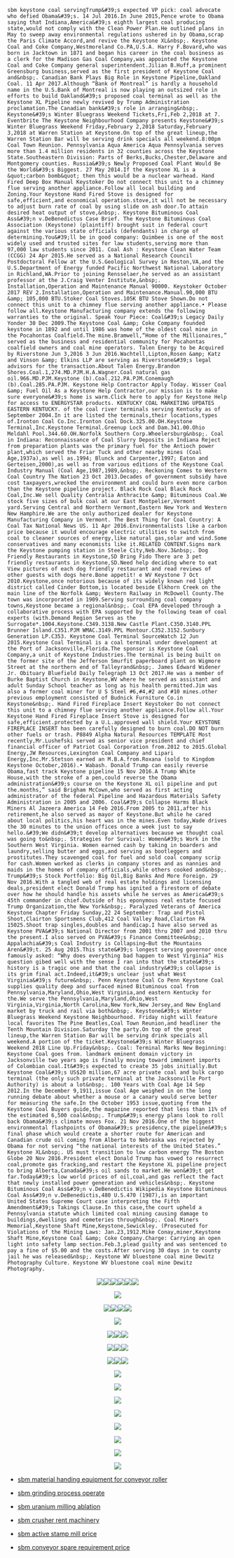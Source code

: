 
```
sbm keystone coal servingTrump&#39;s expected VP pick: coal advocate who defied Obama&#39;s. 14 Jul 2016.In June 2015,Pence wrote to Obama saying that Indiana,America&#39;s eighth largest coal producing state,would not comply with the Clean Power Plan.He outlined plans in May to sweep away environmental regulations ushered in by Obama,scrap the Paris Climate Accord,and revive the Keystone XL&nbsp;. Keystone Coal and Coke Company,Westmoreland Co.PA,U.S.A. Harry F.Bovard,who was born in Jacktown in 1871 and began his career in the coal business as a clerk for the Madison Gas Coal Company,was appointed the Keystone Coal and Coke Company general superintendent.Jilian B.Huff,a prominent Greensburg business,served as the first president of Keystone Coal and&nbsp;. Canadian Bank Plays Big Role in Keystone Pipeline,Oakland Coal. 11 Apr 2017.Although “Bank of Montreal” is hardly a household name in the U.S.Bank of Montreal is now playing an outsized role in efforts to build Oakland&#39;s proposed coal terminal as well as the Keystone XL Pipeline newly revived by Trump Administration proclamation.The Canadian bank&#39;s role in arranging&nbsp;. Keystone&#39;s Winter Bluegrass Weekend Tickets,Fri,Feb 2,2018 at 7. Eventbrite The Keystone Neighbourhood Company presents Keystone&#39;s Winter Bluegrass Weekend Friday,February 2,2018 Saturday,February 3,2018 at Warren Station at Keystone.On top of the great lineup,the Warren Station Bar will be serving drink specials all weekend.8:00pm Coal Town Reunion. Pennsylvania Aqua America Aqua Pennsylvania serves more than 1.4 million residents in 32 counties across the Keystone State.Southeastern Division: Parts of Berks,Bucks,Chester,Delaware and Montgomery counties. Russia&#39;s Newly Proposed Coal Plant Would Be the World&#39;s Biggest. 27 May 2014.If the Keystone XL is a &quot;carbon bomb&quot; then this would be a nuclear warhead. Hand Fired Deep Box Manual Keystoker Do not connect this unit to a chimney flue serving another appliance.Follow all local building and Zoning.Your Keystone Hand Fired Stove is designed for safe,efficient,and economical operation.stove,it will not be necessary to adjust burn rate of coal by using slide on ash door.To attain desired heat output of stove,&nbsp;. Keystone Bituminous Coal Ass&#39;n v.DeBenedictus Case Brief. The Keystone Bituminous Coal Association (Keystone) (plaintiff) brought suit in federal court against the various state officials (defendants) in charge of determining.You&#39;ll be in good company: Quimbee is one of the most widely used and trusted sites for law students,serving more than 97,000 law students since 2011. Coal Ash : Keystone Clean Water Team (CCGG) 24 Apr 2015.He served as a National Research Council Postdoctoral Fellow at the U.S.Geological Survey in Reston,VA,and the U.S.Department of Energy funded Pacific Northwest National Laboratory in Richland,WA.Prior to joining Rensselaer,he served as an assistant professor at the J.Craig Venter Institute,&nbsp;. Installation,Operation and Maintenance Manual 90000. Keystoker October 2017 REV 2.Installation,Operation and Maintenance.Manual.90,000 BTU &amp; 105,000 BTU.Stoker Coal Stoves.105K BTU Stove Shown.Do not connect this unit to a chimney flue serving another appliance.• Please follow all.Keystone Manufacturing company extends the following warranties to the original. Speak Your Piece: Coal&#39;s Legacy Daily Yonder 30 Dec 2009.The Keystone Coal &amp; Coke Company founded keystone in 1892 and until 1986 was home of the oldest coal mine in the Pocahontas Coalfield.The mine.Bramwell,“Home of the Millionaires,” served as the business and residential community for Pocahontas coalfield owners and coal mine operators. Talen Energy to be Acquired by Riverstone Jun 3,2016 3 Jun 2016.Wachtell,Lipton,Rosen &amp; Katz and Vinson &amp; Elkins LLP are serving as Riverstone&#39;s legal advisors for the transaction.About Talen Energy.Brandon Shores.Coal.1,274.MD.PJM.H.A.Wagner.Coal natural gas oil.966.MD.PJM.Keystone (b).Coal.212.PA.PJM.Conemaugh (b).Coal.285.PA.PJM. Keystone Help Contractor Apply Today. Wisser Coal &amp; Fuel Oil As a Keystone Help Contractor,our mission is to make sure everyone&#39;s home is warm.Click here to apply for Keystone Help for access to ENERGYSTAR products. KENTUCKY COAL MARKETING UPDATES EASTERN KENTUCKY. of the coal river terminals serving Kentucky as of September 2004.In it are listed the terminals,their locations,types of.Ironton Coal Co.Inc.Ironton Coal Dock.325.00.OH.Keystone Terminal,Inc.Keystone Terminal.Greenup Lock and Dam.341.00.Ohio Meldahl Pool.344.60.OH.Norfolk Southern Corp.Wheelersburg&nbsp;. Coal in Indiana: Reconnaissance of Coal Slurry Deposits in Indiana Reject from preparation plants was the primary fuel for the Antioch power plant,which served the Friar Tuck and other nearby mines (Coal Age,1937a),as well as.1994; Blunck and Carpenter,1997; Eaton and Gerteisen,2000),as well as from various editions of the Keystone Coal Industry Manual (Coal Age,1987,1989,&nbsp;. Reckoning Comes to Western Coal Country The Nation 23 Oct 2013.Decades of government subsidy have cost taxpayers,wrecked the environment and could burn even more carbon than the Keystone pipeline project. Black Rock Coal Black Rock Coal,Inc.We sell Quality Centralia Anthracite &amp; Bituminous Coal.We stock five sizes of bulk coal at our East Montpelier,Vermont yard.Serving Central and Northern Vermont,Eastern New York and Western New Hamphire.We are the only authorized dealer for Keystone Manufacturing Company in Vermont. The Best Thing for Coal Country: A Coal Tax National News US. 11 Apr 2016.Environmentalists like a carbon price because it would encourage electric utilities to switch from coal to cleaner sources of energy,like natural gas,solar and wind.Some conservatives and many economists like it.RELATED CONTENT.Signs mark the Keystone pumping station in Steele City,Neb.Nov.3&nbsp;. Dog Friendly Restaurants in Keystone,SD Bring Fido There are 3 pet friendly restaurants in Keystone,SD.Need help deciding where to eat View pictures of each dog friendly restaurant and read reviews of other guests with dogs here.Bone appetit! e WV Keystone 7 Oct 2010.Keystone,once notorious because of its widely known red light district called Cinder Bottom,is located beside Elkhorn Creek on the main line of the Norfolk &amp; Western Railway in McDowell County.The town was incorporated in 1909.Serving surrounding coal company towns,Keystone became a regional&nbsp;. Coal EPA developed through a collaborative process with EPA supported by the following team of coal experts (with.Demand Region Serves as the Surrogate*.1004.Keystone.C349.3138.New Castle Plant.C350.3140.PPL Brunner Island.C351.PJM WMAC.3149.PPL Montour.C352.3152.Sunbury Generation LP.C353. Keystone Coal Terminal SourceWatch 12 Jun 2015.Keystone Coal Terminal is a coal terminal under development at the Port of Jacksonville,Florida.The sponsor is Keystone Coal Company,a unit of Keystone Industries.The terminal is being built on the former site of the Jefferson Smurfit paperboard plant on Wigmore Street at the northern end of Talleyrand&nbsp;. James Edward Widener Jr. Obituary Bluefield Daily Telegraph 13 Oct 2017.He was a member of Burke Baptist Church in Keystone,WV where he served as assistant and adult Sunday School teacher as long as his health permitted.Jim was also a former coal miner for U S Steel #6,#4,#2 and #10 mines.other previous employment consisted of Budnick Furniture Co.in Keystone&nbsp;. Hand Fired Fireplace Insert Keystoker Do not connect this unit to a chimney flue serving another appliance.Follow all.Your Keystone Hand Fired Fireplace Insert Stove is designed for safe,efficient.protected by a U.L.approved wall shield.Your KEYSTONE FIREPLACE INSERT has been carefully designed to burn coal.DO NOT burn other fuels or trash. P8849 Alpha Natural Resources TEMPLATE Most recently,Mr.Lushefski served as senior vice president and chief financial officer of Patriot Coal Corporation from.2012 to 2015.Global Energy,JW Resources,Lexington Coal Company and Lipari Energy,Inc.Mr.Stetson earned an M.B.A.from.Roxana (sold to Kingdom Keystone October,2016).• Wabash. Donald Trump can easily reverse Obama,fast track Keystone pipeline 15 Nov 2016.A Trump White House,with the stroke of a pen,could reverse the Obama administration&#39;s course on the Keystone XL oil pipeline and put the.months,” said Brigham McCown,who served as first acting administrator of the federal Pipeline and Hazardous Materials Safety Administration in 2005 and 2006. Coal&#39;s Collapse Harms Black Miners Al Jazeera America 14 Feb 2016.From 2005 to 2011,after his retirement,he also served as mayor of Keystone.But while he cared about local politics,his heart was in the mines.Even today,Wade drives the 30 minutes to the union offices once a week just to say hello.&#39;We didn&#39;t develop alternatives because we thought coal was going to&nbsp;. Strategies for Survival: Women&#39;s Work in the Southern West Virginia. Women earned cash by taking in boarders and laundry,selling butter and eggs,and serving as bootleggers and prostitutes.They scavenged coal for fuel and sold coal company scrip for cash.Women worked as clerks in company stores and as nannies and maids in the homes of company officials,while others cooked and&nbsp;. Trump&#39;s Stock Portfolio: Big Oil,Big Banks And More Foreign. 29 Nov 2016.With a tangled web of real estate holdings and licensing deals,president elect Donald Trump has ignited a firestorm of debate over how he should handle his assets while he serves as America&#39;s 45th commander in chief.Outside of his eponymous real estate focused Trump Organization,the New York&nbsp;. Paralyzed Veterans of America Keystone Chapter Friday Sunday,22 24 September: Trap and Pistol Shoot,Clairton Sportsmens Club,412 Coal Valley Road,Clairton PA 15025.Shoot trap singles,doubles and handicap.I have also served as Keystone PVA&#39;s National Director from 2001 thru 2007 and 2010 thru the present.I also served on PVA&#39;s Finance Committee&nbsp;. Appalachia&#39;s Coal Industry is Collapsing—But the Mountains Aren&#39;t. 25 Aug 2015.This state&#39;s longest serving governor once famously asked: “Why does everything bad happen to West Virginia” His question gibed well with the sense I ran into that the state&#39;s history is a tragic one and that the coal industry&#39;s collapse is its grim final act.Indeed,it&#39;s unclear just what West Virginia&#39;s future&nbsp;. Penn Keystone Coal Co Penn Keystone Coal supplies quality deep and surfaced mined Bituminous coal from Pennsylvania,Maryland,Ohio,West Virginia,and eastern Kentucky for the.We serve the Pennsylvania,Maryland,Ohio,West Virginia,Virginia,North Carolina,New York,New Jersey,and New England market by truck and rail via both&nbsp;. Keystone&#39;s Winter Bluegrass Weekend Keystone Neighbourhood. Friday night will feature local favorites The Pine Beatles,Coal Town Reunion,and headliner the Tenth Mountain Division.Saturday the party.On top of the great lineup,the Warren Station Bar will be serving drink specials all weekend.A portion of the ticket.Keystone&#39;s Winter Bluegrass Weekend 2018 Line Up.Friday&nbsp;. Coal: Terminal Marks New Beginning: Keystone Coal goes from. landmark eminent domain victory in Jacksonville two years ago is finally moving toward imminent imports of Colombian coal.It&#39;s expected to create 35 jobs initially.But Keystone Coal&#39;s US$20 million,67 acre private coal and bulk cargo terminal (the only such private terminal at the Jacksonville Port Authority) is about a lot&nbsp;. 100 Years with Coal Age 14 Sep 2012.In the December 9,1911,issue Coal Age weighed in on the long running debate about whether a mouse or a canary would serve better for measuring the safe.In the October 1953 issue,quoting from the Keystone Coal Buyers guide,the magazine reported that less than 11% of the estimated 6,500 coal&nbsp;. Trump&#39;s energy plans look to roll back Obama&#39;s climate moves Fox. 21 Nov 2016.One of the biggest environmental flashpoints of Obama&#39;s presidency,the pipeline&#39;s final phase which would create a shorter route for American and Canadian crude oil coming from Alberta to Nebraska was rejected by Obama for not serving “the national interests of the United States.” Keystone XL&nbsp;. US must transition to low carbon energy The Boston Globe 20 Nov 2016.President elect Donald Trump has vowed to resurrect coal,promote gas fracking,and restart the Keystone XL pipeline project to bring Alberta,Canada&#39;s oil sands to market.He won&#39;t get far.Today&#39;s low world prices of oil,coal,and gas reflect the fact that newly installed power generation and vehicles&nbsp;. Keystone Bituminous Coal Ass&#39;n v.DeBenedictis Wikipedia Keystone Bituminous Coal Ass&#39;n v.DeBenedictis,480 U.S.470 (1987),is an important United States Supreme Court case interpreting the Fifth Amendment&#39;s Takings Clause.In this case,the court upheld a Pennsylvania statute which limited coal mining causing damage to buildings,dwellings and cemeteries through&nbsp;. Coal Miners Memorial,Keystone Shaft Mine,Keystone,Sewickley. (Prosecuted for Violations of the Mining Laws: Jan.23,1912.Mike Conay,miner,Keystone Shaft Mine,Keystone Coal &amp; Coke Company.Charge: Carrying an open light into safety lamp section.Feb.3,plead guilty and was sentenced to pay a fine of $5.00 and the costs.After serving 30 days in te county jail he was released&nbsp;. Keystone WV bluestone coal mine Dewitz Photography Culture. Keystone WV bluestone coal mine Dewitz Photography. 
```

<div align="center">
  
<a rel="nofollow" href="https://m.shibang-china.com?f=github&k=sbm+keystone+coal+serving"><img src="https://static.shibang-china.com/en/l.png"></a><img src="https://static.shibang-china.com/en/hw.png"><a rel="nofollow" href="https://m.shibang-china.com/product/?f=github&k=sbm+keystone+coal+serving"><img src="https://static.shibang-china.com/en/p.png"></a><a rel="nofollow" href="https://m.shibang-china.com/cases/?f=github&k=sbm+keystone+coal+serving"><img src="https://static.shibang-china.com/en/c.png"></a><a rel="nofollow" href="https://m.shibang-china.com/news/?f=github&k=sbm+keystone+coal+serving"><img src="https://static.shibang-china.com/en/n.png"></a><a rel="nofollow" href="https://m.shibang-china.com?f=github&k=sbm+keystone+coal+serving"><img src="https://static.shibang-china.com/en/m.png"></a>

<a rel="nofollow" href="https://m.shibang-china.com/product/?f=github&k=sbm+keystone+coal+serving"><img src="https://static.shibang-china.com/en/b.jpg"></a>
  
<a rel="nofollow" href="https://m.shibang-china.com/solution-aggregate.html?f=github&k=sbm+keystone+coal+serving"><img src="https://static.shibang-china.com/en/a.jpg"></a><a rel="nofollow" href="https://m.shibang-china.com/solution-mine.html?f=github&k=sbm+keystone+coal+serving"><img src="https://static.shibang-china.com/en/m.jpg"></a><a rel="nofollow" href="https://m.shibang-china.com/solution-mill.html?f=github&k=sbm+keystone+coal+serving"><img src="https://static.shibang-china.com/en/g.jpg"></a><a rel="nofollow" href="https://m.shibang-china.com/solution-epc.html?f=github&k=sbm+keystone+coal+serving"><img src="https://static.shibang-china.com/en/e.jpg"></a>

<a rel="nofollow" href="https://m.shibang-china.com/product/?f=github&k=sbm+keystone+coal+serving"><img src="https://static.shibang-china.com/en/a-p.png"></a>

<a rel="nofollow" href="https://m.shibang-china.com/product/crusher/c6x.html?f=github&k=sbm+keystone+coal+serving"><img src="https://static.shibang-china.com/en/j.jpg"></a><a rel="nofollow" href="https://m.shibang-china.com/product/crusher/ci5x.html?f=github&k=sbm+keystone+coal+serving"><img src="https://static.shibang-china.com/en/i.jpg"></a><a rel="nofollow" href="https://m.shibang-china.com/product/crusher/hst.html?f=github&k=sbm+keystone+coal+serving"><img src="https://static.shibang-china.com/en/c.jpg"></a>

<a rel="nofollow" href="https://m.shibang-china.com/product/mill/mtw.html?f=github&k=sbm+keystone+coal+serving"><img src="https://static.shibang-china.com/en/mtw.jpg"></a><a rel="nofollow" href="https://m.shibang-china.com/product/mill/scm.html?f=github&k=sbm+keystone+coal+serving"><img src="https://static.shibang-china.com/en/scm.jpg"></a><a rel="nofollow" href="https://m.shibang-china.com/product/mill/lm.html?f=github&k=sbm+keystone+coal+serving"><img src="https://static.shibang-china.com/en/lm.jpg"></a>

<a rel="nofollow" href="https://m.shibang-china.com/product/sand/vsi6x.html?f=github&k=sbm+keystone+coal+serving"><img src="https://static.shibang-china.com/en/6x.jpg"></a><a rel="nofollow" href="https://m.shibang-china.com/product/sand/vu.html?f=github&k=sbm+keystone+coal+serving"><img src="https://static.shibang-china.com/en/vu.jpg"></a><a rel="nofollow" href="https://m.shibang-china.com/product/mobile/klun.html?f=github&k=sbm+keystone+coal+serving"><img src="https://static.shibang-china.com/en/k.jpg"></a>

<a rel="nofollow" href="https://m.shibang-china.com/cases/?f=github&k=sbm+keystone+coal+serving"><img src="https://static.shibang-china.com/en/case.png"></a>

<a rel="nofollow" href="https://m.shibang-china.com/cases/aggregate/202.html?f=github&k=sbm+keystone+coal+serving"><img src="https://static.shibang-china.com/en/c-1.jpg"></a>

<a rel="nofollow" href="https://m.shibang-china.com/cases/aggregate/203.html?f=github&k=sbm+keystone+coal+serving"><img src="https://static.shibang-china.com/en/c-2.jpg"></a>

<a rel="nofollow" href="https://m.shibang-china.com/cases/mill/123.html?f=github&k=sbm+keystone+coal+serving"><img src="https://static.shibang-china.com/en/c-3.jpg"></a>

<a rel="nofollow" href="https://m.shibang-china.com/contact_us.html?f=github&k=sbm+keystone+coal+serving"><img src="https://static.shibang-china.com/en/contact.png"></a>

<a rel="nofollow" href="https://swt.shibang-china.com/?f=github&k=sbm+keystone+coal+serving"><img src="https://static.shibang-china.com/en/chat.png"></a>

<a rel="nofollow" href="https://whatsapp.shibangsoft.com/WhatsApp.php?f=github&k=sbm+keystone+coal+serving"><img src="https://static.shibang-china.com/en/whatsapp.png"></a>

<a rel="nofollow" href="https://m.shibang-china.com/?f=github&k=sbm+keystone+coal+serving"><img src="https://static.shibang-china.com/en/website.png"></a>

</div>


* [sbm material handing equipment for conveyor roller](sbm%20material%20handing%20equipment%20for%20conveyor%20roller.md)

* [sbm grinding process operate](sbm%20grinding%20process%20operate.md)

* [sbm uranium milling ablation](sbm%20uranium%20milling%20ablation.md)

* [sbm crusher rent machinery](sbm%20crusher%20rent%20machinery.md)

* [sbm active stamp mill price](sbm%20active%20stamp%20mill%20price.md)

* [sbm conveyor spare requirement price](sbm%20conveyor%20spare%20requirement%20price.md)